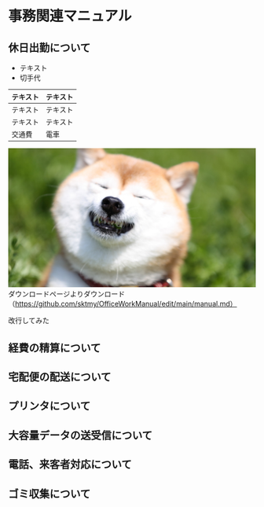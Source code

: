 # 事務関連マニュアル
## 休日出勤について
- テキスト
- 切手代

|テキスト |テキスト
|--|--
|テキスト |テキスト
|テキスト |テキスト
|交通費 |電車
![わんこ](img/dog2.jpg)
ダウンロードページよりダウンロード（https://github.com/sktmy/OfficeWorkManual/edit/main/manual.md）

改行してみた
## 経費の精算について
## 宅配便の配送について
## プリンタについて
## 大容量データの送受信について
## 電話、来客者対応について
## ゴミ収集について
